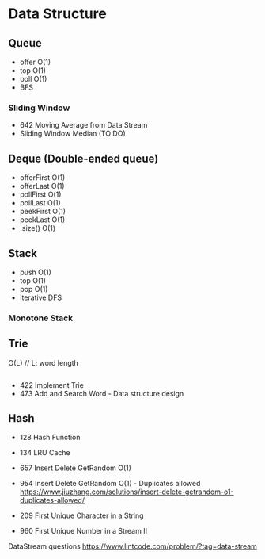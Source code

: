 # Data Structure
## Queue
* offer O(1)
* top O(1)
* poll O(1)
* BFS
### Sliding Window
- 642 Moving Average from Data Stream
- Sliding Window Median (TO DO)

## Deque (Double-ended queue)
* offerFirst O(1)
* offerLast O(1)
* pollFirst O(1)
* pollLast O(1)
* peekFirst O(1)
* peekLast O(1)
* .size() O(1)



## Stack
* push O(1)
* top O(1)
* pop O(1)
* iterative DFS
### Monotone Stack

## Trie
O(L) // L: word length
``` java
```
* 422 Implement Trie
* 473 Add and Search Word - Data structure design

## Hash
* 128 Hash Function
* 134 LRU Cache

* 657 Insert Delete GetRandom O(1)
* 954 Insert Delete GetRandom O(1) - Duplicates allowed
https://www.jiuzhang.com/solutions/insert-delete-getrandom-o1-duplicates-allowed/

* 209 First Unique Character in a String
* 960 First Unique Number in a Stream II

DataStream questions
https://www.lintcode.com/problem/?tag=data-stream





